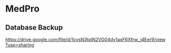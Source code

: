 # MedPro

## Database Backup
https://drive.google.com/file/d/1cvsN3tplN2VG04dy1axF6Xfrw_j4Eer9/view?usp=sharing
